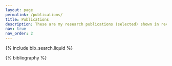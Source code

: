 ```yaml
---
layout: page
permalink: /publications/
title: Publications
description: These are my research publications (selected) shown in reversed chronological order.
nav: true
nav_order: 2
---
```


<!-- _pages/publications.md -->

<!-- Bibsearch Feature -->

{% include bib_search.liquid %}

<div class="publications">

{% bibliography %}

</div>
